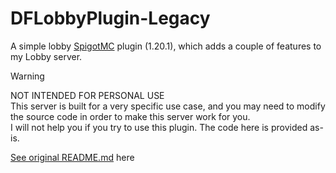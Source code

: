 # DFLobbyPlugin-Legacy
A simple lobby [SpigotMC](https://spigotmc.org/) plugin (1.20.1), which adds a couple of features to my Lobby server.

> [!WARNING]
> NOT INTENDED FOR PERSONAL USE  
> This server is built for a very specific use case, and you may need to modify the source code in order to make this server work for you.  
> I will not help you if you try to use this plugin. The code here is provided as-is.

[See original README.md](./README-old.md) here